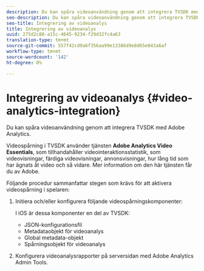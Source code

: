 ```yaml
---
description: Du kan spåra videoanvändning genom att integrera TVSDK med Adobe Analytics.
seo-description: Du kan spåra videoanvändning genom att integrera TVSDK med Adobe Analytics.
seo-title: Integrering av videoanalys
title: Integrering av videoanalys
uuid: 275d2c88-a15c-4645-9234-f29d32fc4a63
translation-type: tm+mt
source-git-commit: 557f42cd9a6f356aa99e13386d9e8d65e043a6af
workflow-type: tm+mt
source-wordcount: '142'
ht-degree: 0%

---
```



# Integrering av videoanalys {#video-analytics-integration}

Du kan spåra videoanvändning genom att integrera TVSDK med Adobe Analytics.

Videospårning i TVSDK använder tjänsten **Adobe Analytics Video Essentials**, som tillhandahåller videointeraktionsstatistik, som videovisningar, färdiga videovisningar, annonsvisningar, hur lång tid som har ägnats åt video och så vidare. Mer information om den här tjänsten får du av Adobe.

Följande procedur sammanfattar stegen som krävs för att aktivera videospårning i spelaren:

1. Initiera och/eller konfigurera följande videospårningskomponenter:

   I iOS är dessa komponenter en del av TVSDK:

   * JSON-konfigurationsfil
   * Metadataobjekt för videoanalys
   * Global metadata-objekt
   * Spårningsobjekt för videoanalys

1. Konfigurera videoanalysrapporter på serversidan med Adobe Analytics Admin Tools.